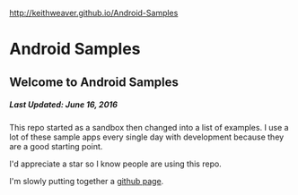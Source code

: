 http://keithweaver.github.io/Android-Samples

# Android Samples

## Welcome to Android Samples

##### Last Updated: June 16, 2016

This repo started as a sandbox then changed into a list of examples. I use a lot of these sample apps every single day with development because they are a good starting point.

I'd appreciate a star so I know people are using this repo.

I'm slowly putting together a [github page](http://keithweaver.github.io/Android-Samples/).

